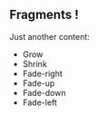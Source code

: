 ## Fragments !

Just another content:

* Grow <!-- .element: class="fragment grow" -->
* Shrink <!-- .element: class="fragment shrink" -->
* Fade-right <!-- .element: class="fragment fade-right" -->
* Fade-up<!-- .element: class="fragment fade-up" -->
* Fade-down <!-- .element: class="fragment fade-down" -->
* Fade-left <!-- .element: class="fragment fade-left" -->

